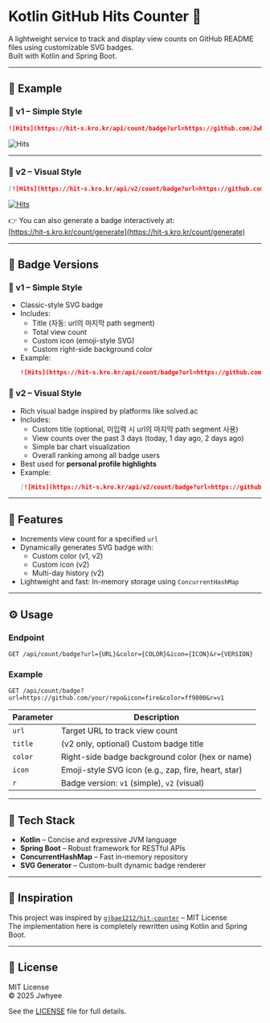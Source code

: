 # Kotlin GitHub Hits Counter 🧮

A lightweight service to track and display view counts on GitHub README files using customizable SVG badges.  
Built with Kotlin and Spring Boot.

---

## 📸 Example

### 🔹 v1 – Simple Style

```markdown
![Hits](https://hit-s.kro.kr/api/count/badge?url=https://github.com/Jwhyee&icon=zap&color=4caf50&r=v1)
```

![Hits](https://hit-s.kro.kr/api/count/badge?url=https://github.com/Jwhyee&icon=zap&color=4caf50&r=v1)

---

### 🔸 v2 – Visual Style

```markdown
[![Hits](https://hit-s.kro.kr/api/v2/count/badge?url=https://github.com/Jwhyee&title=Jwhyee&color=4CAF50&icon=zap&r=v2)](https://hit-s.kro.kr/count/generate)
```

[![Hits](https://hit-s.kro.kr/api/v2/count/badge?url=https://github.com/Jwhyee&title=Jwhyee&color=4CAF50&icon=zap&r=v2)](https://hit-s.kro.kr/count/generate)

👉 You can also generate a badge interactively at:  
[https://hit-s.kro.kr/count/generate](https://hit-s.kro.kr/count/generate)

---

## 🧭 Badge Versions

### 🔹 v1 – Simple Style

- Classic-style SVG badge
- Includes:
  - Title (자동: url의 마지막 path segment)
  - Total view count
  - Custom icon (emoji-style SVG)
  - Custom right-side background color
- Example:
  ```markdown
  ![Hits](https://hit-s.kro.kr/api/count/badge?url=https://github.com/your/repo&icon=zap&color=4caf50&r=v1)
  ```

### 🔸 v2 – Visual Style

- Rich visual badge inspired by platforms like solved.ac
- Includes:
  - Custom title (optional, 미입력 시 url의 마지막 path segment 사용)
  - View counts over the past 3 days (today, 1 day ago, 2 days ago)
  - Simple bar chart visualization
  - Overall ranking among all badge users
- Best used for **personal profile highlights**
- Example:
  ```markdown
  [![Hits](https://hit-s.kro.kr/api/v2/count/badge?url=https://github.com/Jwhyee&title=Jwhyee&color=4CAF50&icon=zap&r=v2)](https://hit-s.kro.kr/count/generate)
  ```

---

## 🚀 Features

- Increments view count for a specified `url`
- Dynamically generates SVG badge with:
  - Custom color (v1, v2)
  - Custom icon (v2)
  - Multi-day history (v2)
- Lightweight and fast: In-memory storage using `ConcurrentHashMap`

---

## ⚙️ Usage

### Endpoint

```
GET /api/count/badge?url={URL}&color={COLOR}&icon={ICON}&r={VERSION}
```

### Example

```
GET /api/count/badge?url=https://github.com/your/repo&icon=fire&color=ff9800&r=v1
```

| Parameter  | Description                                           |
|------------|-------------------------------------------------------|
| `url`      | Target URL to track view count                        |
| `title`    | (v2 only, optional) Custom badge title                |
| `color`    | Right-side badge background color (hex or name)       |
| `icon`     | Emoji-style SVG icon (e.g., zap, fire, heart, star)   |
| `r`        | Badge version: `v1` (simple), `v2` (visual)           |

---

## 🧱 Tech Stack

- **Kotlin** – Concise and expressive JVM language
- **Spring Boot** – Robust framework for RESTful APIs
- **ConcurrentHashMap** – Fast in-memory repository
- **SVG Generator** – Custom-built dynamic badge renderer

---

## 🧠 Inspiration

This project was inspired by [`gjbae1212/hit-counter`](https://github.com/gjbae1212/hit-counter) – MIT License  
The implementation here is completely rewritten using Kotlin and Spring Boot.

---

## 📄 License

MIT License  
© 2025 Jwhyee

See the [LICENSE](./LICENSE) file for full details.
